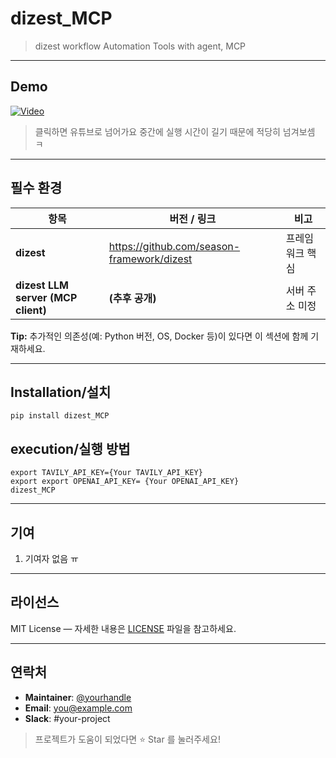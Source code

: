 # dizest_MCP
>dizest workflow Automation Tools with agent, MCP
---

## Demo
[![Video](https://img.youtube.com/vi/22ftoUcyLh8/0.jpg)](https://youtu.be/22ftoUcyLh8)
> 클릭하면 유튜브로 넘어가요 중간에 실행 시간이 길기 때문에 적당히 넘겨보셈 ㅋ
---

## 필수 환경
| 항목 | 버전 / 링크 | 비고 |
|------|-------------------------------|------|
| **dizest** | <https://github.com/season-framework/dizest> | 프레임워크 핵심 |
| **dizest LLM server (MCP client)** | **(추후 공개)** | 서버 주소 미정 |

**Tip:** 추가적인 의존성(예: Python 버전, OS, Docker 등)이 있다면 이 섹션에 함께 기재하세요.

---

## Installation/설치
```
pip install dizest_MCP 
```
## execution/실행 방법
```
export TAVILY_API_KEY={Your TAVILY_API_KEY}
export export OPENAI_API_KEY= {Your OPENAI_API_KEY}
dizest_MCP
```
---

## 기여
1. 기여자 없음 ㅠ

---

## 라이선스
MIT License — 자세한 내용은 [LICENSE](LICENSE) 파일을 참고하세요.

---

## 연락처
- **Maintainer**: [@yourhandle](https://github.com/yourhandle)
- **Email**: you@example.com
- **Slack**: #your-project

> 프로젝트가 도움이 되었다면 ⭐️ Star 를 눌러주세요!

